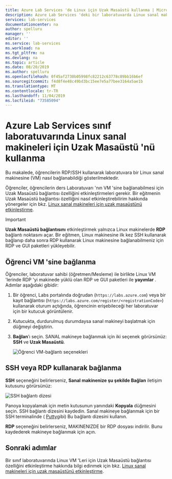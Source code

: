 ```yaml
---
title: Azure Lab Services 'de Linux için Uzak Masaüstü kullanma | Microsoft Docs
description: Azure Lab Services 'deki bir laboratuvarda Linux sanal makineleri için Uzak Masaüstü 'nü nasıl kullanacağınızı öğrenin.
services: lab-services
documentationcenter: na
author: spelluru
manager: ''
editor: ''
ms.service: lab-services
ms.workload: na
ms.tgt_pltfrm: na
ms.devlang: na
ms.topic: article
ms.date: 08/20/2019
ms.author: spelluru
ms.openlocfilehash: 0f45af2730b05998fc82212c63778c89bb16b6ef
ms.sourcegitcommit: f4d8f4e48c49bd3bc15ee7e5a77bee3164a5ae1b
ms.translationtype: MT
ms.contentlocale: tr-TR
ms.lasthandoff: 11/04/2019
ms.locfileid: "73585094"
---
```

# <a name="use-remote-desktop-for-linux-virtual-machines-in-a-classroom-lab-of-azure-lab-services"></a>Azure Lab Services sınıf laboratuvarında Linux sanal makineleri için Uzak Masaüstü 'nü kullanma
Bu makalede, öğrencilerin RDP/SSH kullanarak laboratuvara bir Linux sanal makinesine (VM) nasıl bağlanabildiği gösterilmektedir. 

Öğrenciler, öğrencilerin ders Laboratuvarı 'nın VM 'sine bağlanabilmesi için Uzak Masaüstü bağlantısı özelliğini etkinleştirmeleri gerekir. Bir eğitmenin Uzak Masaüstü bağlantısı özelliğini nasıl etkinleştirebilirim hakkında yönergeler için bkz. [Linux sanal makineleri için uzak masaüstünü etkinleştirme](how-to-enable-remote-desktop-linux.md).

> [!IMPORTANT] 
> **Uzak Masaüstü bağlantısını** etkinleştirmek yalnızca Linux makinelerde **RDP** bağlantı noktasını açar. Bir eğitmen, Linux makinesine ilk kez SSH kullanarak bağlanıp daha sonra RDP kullanarak Linux makinesine bağlanabilmeniz için RDP ve GUI paketleri yükleyebilir. 

## <a name="connect-to-the-student-vm"></a>Öğrenci VM 'sine bağlanma
Öğrenciler, laboratuvar sahibi (öğretmen/Mesleme) ile birlikte Linux VM 'lerinde RDP 'yi makinede yüklü olan RDP ve GUI paketleri ile **yayımlar** . Adımlar aşağıdaki gibidir: 

1. Bir öğrenci, Labs portalında doğrudan (`https://labs.azure.com`) veya bir kayıt bağlantısı (`https://labs.azure.com/register/<registrationCode>`) kullanarak oturum açtığında, öğrencinin erişebileceği her laboratuvar için bir kutucuk görüntülenir. 
2. Kutucukta, durdurulmuş durumdaysa sanal makineyi başlatmak için düğmeyi değiştirin. 
3. **Bağlan**’ı seçin. SANAL makineye bağlanmak için iki seçenek görürsünüz: **SSH** ve **Uzak Masaüstü**.

    ![Öğrenci VM-bağlantı seçenekleri](../media/how-to-enable-remote-desktop-linux/student-vm-connect-options.png)

## <a name="connect-using-ssh-or-rdp"></a>SSH veya RDP kullanarak bağlanma
**SSH** seçeneğini belirlerseniz, **Sanal makinenize şu şekilde Bağlan** iletişim kutusunu görürsünüz:  

![SSH bağlantı dizesi](../media/how-to-enable-remote-desktop-linux/ssh-connection-string.png)

Panoya kopyalamak için metin kutusunun yanındaki **Kopyala** düğmesini seçin. SSH bağlantı dizesini kaydedin. Sanal makineye bağlanmak için bir SSH terminalinde ( [Putty](https://www.putty.org/)gibi) Bu bağlantı dizesini kullanın.

**RDP** seçeneğini belirlerseniz, MAKINENIZDE bir RDP dosyası indirilir. Bunu kaydederek makineye bağlanmak için açın. 

## <a name="next-steps"></a>Sonraki adımlar
Bir sınıf laboratuvarında Linux VM 'Leri için Uzak Masaüstü bağlantısı özelliğini etkinleştirme hakkında bilgi edinmek için bkz. [Linux sanal makineleri için uzak masaüstünü etkinleştirme](how-to-enable-remote-desktop-linux.md). 

